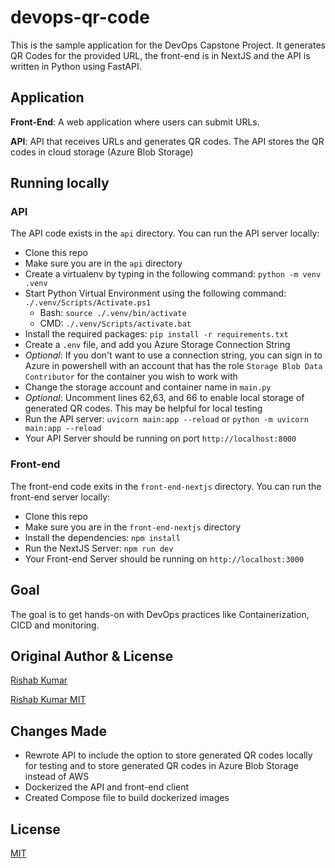 # devops-qr-code

This is the sample application for the DevOps Capstone Project.
It generates QR Codes for the provided URL, the front-end is in NextJS and the API is written in Python using FastAPI.

## Application

**Front-End**: A web application where users can submit URLs.

**API**: API that receives URLs and generates QR codes. The API stores the QR codes in cloud storage (Azure Blob Storage)

## Running locally

### API

The API code exists in the `api` directory. You can run the API server locally:

- Clone this repo
- Make sure you are in the `api` directory
- Create a virtualenv by typing in the following command: `python -m venv .venv`
- Start Python Virtual Environment using the following command: `./.venv/Scripts/Activate.ps1`
  - Bash: `source ./.venv/bin/activate`
  - CMD: `./.venv/Scripts/activate.bat`
- Install the required packages: `pip install -r requirements.txt`
- Create a `.env` file, and add you Azure Storage Connection String
- *Optional*: If you don't want to use a connection string, you can sign in to Azure in powershell with an account that has the role `Storage Blob Data Contributor` for the container you wish to work with
- Change the storage account and container name in `main.py`
- *Optional*: Uncomment lines 62,63, and 66 to enable local storage of generated QR codes. This may be helpful for local testing
- Run the API server: `uvicorn main:app --reload` or `python -m uvicorn main:app --reload`
- Your API Server should be running on port `http://localhost:8000`

### Front-end

The front-end code exits in the `front-end-nextjs` directory. You can run the front-end server locally:

- Clone this repo
- Make sure you are in the `front-end-nextjs` directory
- Install the dependencies: `npm install`
- Run the NextJS Server: `npm run dev`
- Your Front-end Server should be running on `http://localhost:3000`


## Goal

The goal is to get hands-on with DevOps practices like Containerization, CICD and monitoring.

## Original Author & License

[Rishab Kumar](https://github.com/rishabkumar7)

[Rishab Kumar MIT](./Rishab-Kumar-LICENSE)

## Changes Made

- Rewrote API to include the option to store generated QR codes locally for testing and to store generated QR codes in Azure Blob Storage instead of AWS
- Dockerized the API and front-end client
- Created Compose file to build dockerized images

## License

[MIT](./LICENSE)